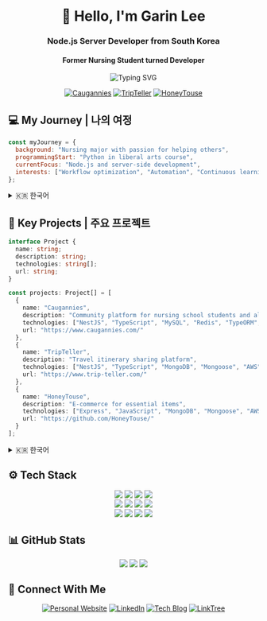 <div align="center">
  
# 👋 Hello, I'm Garin Lee

### Node.js Server Developer from South Korea
#### Former Nursing Student turned Developer

<img src="https://readme-typing-svg.herokuapp.com?font=Fira+Code&size=15&duration=3500&pause=2000&color=000000&center=true&vCenter=true&random=false&width=500&lines=Node.js+%7C+TypeScript+%7C+NestJS+Developer;From+Healthcare+to+Software+Engineering" alt="Typing SVG" />


<a href="https://www.caugannies.com/" target="_blank"><img src="https://img.shields.io/badge/Project-Caugannies-blue?style=for-the-badge" alt="Caugannies"/></a>
<a href="https://www.trip-teller.com/" target="_blank"><img src="https://img.shields.io/badge/Project-TripTeller-orange?style=for-the-badge" alt="TripTeller"/></a>
<a href="https://github.com/HoneyTouse/" target="_blank"><img src="https://img.shields.io/badge/Project-HoneyTouse-yellow?style=for-the-badge" alt="HoneyTouse"/></a>

</div>

## 💻 My Journey | 나의 여정
```javascript
const myJourney = {
  background: "Nursing major with passion for helping others",
  programmingStart: "Python in liberal arts course",
  currentFocus: "Node.js and server-side development",
  interests: ["Workflow optimization", "Automation", "Continuous learning"]
};
```
<details>
<summary>🇰🇷 한국어</summary>

```javascript
const 나의여정 = {
  배경: "다른 사람을 돕고자 하는 마음으로 간호학을 전공했습니다",
  프로그래밍시작: "교양 과목에서 Python을 접하며 개발에 입문했습니다",
  현재중점: "Node.js와 서버 개발에 집중하고 있습니다",
  관심분야: ["워크플로우 최적화", "자동화", "꾸준한 학습"]
};
```

</details>


## 🚀 Key Projects | 주요 프로젝트
```typescript
interface Project {
  name: string;
  description: string;
  technologies: string[];
  url: string;
}

const projects: Project[] = [
  {
    name: "Caugannies",
    description: "Community platform for nursing school students and alumni",
    technologies: ["NestJS", "TypeScript", "MySQL", "Redis", "TypeORM", "AWS"],
    url: "https://www.caugannies.com/"
  },
  {
    name: "TripTeller",
    description: "Travel itinerary sharing platform",
    technologies: ["NestJS", "TypeScript", "MongoDB", "Mongoose", "AWS"],
    url: "https://www.trip-teller.com/"
  },
  {
    name: "HoneyTouse",
    description: "E-commerce for essential items",
    technologies: ["Express", "JavaScript", "MongoDB", "Mongoose", "AWS"],
    url: "https://github.com/HoneyTouse/"
  }
];
```
<details>
<summary>🇰🇷 한국어</summary>

```typescript
interface 프로젝트 {
  이름: string;
  설명: string;
  기술: string[];
  주소: string;
}

const 프로젝트목록: 프로젝트[] = [
  {
    이름: "Caugannies",
    설명: "간호대학 학생 및 졸업생을 위한 커뮤니티 플랫폼",
    기술: ["NestJS", "TypeScript", "MySQL", "Redis", "TypeORM", "AWS"],
    주소: "https://www.caugannies.com/"
  },
  {
    이름: "TripTeller",
    설명: "여행 일정 공유 플랫폼",
    기술: ["NestJS", "TypeScript", "MongoDB", "Mongoose", "AWS"],
    주소: "https://www.trip-teller.com/"
  },
  {
    이름: "HoneyTouse",
    설명: "1인 가구를 위한 이커머스 플랫폼",
    기술: ["Express", "JavaScript", "MongoDB", "Mongoose", "AWS"],
    주소: "https://github.com/HoneyTouse/"
  }
];
```

</details>


## ⚙️ Tech Stack

<div align="center">
  <img src="https://img.shields.io/badge/nodedotjs-5FA04E?style=for-the-badge&logo=nodedotjs&logoColor=white">
  <img src="https://img.shields.io/badge/express-000000?style=for-the-badge&logo=express&logoColor=white">
  <img src="https://img.shields.io/badge/nestjs-E0234E?style=for-the-badge&logo=nestjs&logoColor=white">
  <img src="https://img.shields.io/badge/typescript-3178C6?style=for-the-badge&logo=typescript&logoColor=white">
  <br>
  <img src="https://img.shields.io/badge/mysql-4479A1?style=for-the-badge&logo=mysql&logoColor=white">
  <img src="https://img.shields.io/badge/typeorm-FE0803?style=for-the-badge&logo=typeorm&logoColor=white">
  <img src="https://img.shields.io/badge/mongodb-47A248?style=for-the-badge&logo=mongodb&logoColor=white">
  <img src="https://img.shields.io/badge/mongoose-880000?style=for-the-badge&logo=mongoose&logoColor=white">
  <br>
  <img src="https://img.shields.io/badge/html5-E34F26?style=for-the-badge&logo=html5&logoColor=white">
  <img src="https://img.shields.io/badge/css3-1572B6?style=for-the-badge&logo=css3&logoColor=white">
  <img src="https://img.shields.io/badge/JavaScript-F7DF1E?style=for-the-badge&logo=javascript&logoColor=black"/>
  <img src="https://img.shields.io/badge/aws-232F3E?style=for-the-badge&logo=amazonaws&logoColor=white">
</div>

## 📊 GitHub Stats

<div align="center">
  <img src="https://github-readme-stats.vercel.app/api/top-langs/?username=anuraghazra&layout=donut&theme=tokyonight" />
  <img src="https://github-readme-stats.vercel.app/api?username=devellybutton&hide_rank=true&show_icons=true&theme=tokyonight" />
  <img src="http://mazassumnida.wtf/api/v2/generate_badge?boj=ninano00" />
</div>

## 🔗 Connect With Me
<div align="center">
  <a href="https://devellybutton.github.io/" target="_blank"><img src="https://img.shields.io/badge/Portfolio-000000?style=for-the-badge&logo=github&logoColor=white" alt="Personal Website"/></a>
  <a href="https://kr.linkedin.com/in/%EA%B0%80%EB%A6%B0-%EC%9D%B4-8915502b4" target="_blank"><img src="https://img.shields.io/badge/LinkedIn-0077B5?style=for-the-badge&logo=linkedin&logoColor=white" alt="LinkedIn"/></a>
  <a href="https://programming-bellybutton.tistory.com/" target="_blank"><img src="https://img.shields.io/badge/Tech_Blog-FF5722?style=for-the-badge&logo=blogger&logoColor=white" alt="Tech Blog"/></a>
  <a href="https://linktr.ee/hungry_bellybutton" target="_blank"><img src="https://img.shields.io/badge/LinkTree-39E09B?style=for-the-badge&logo=linktree&logoColor=white" alt="LinkTree"/></a>
</div>
